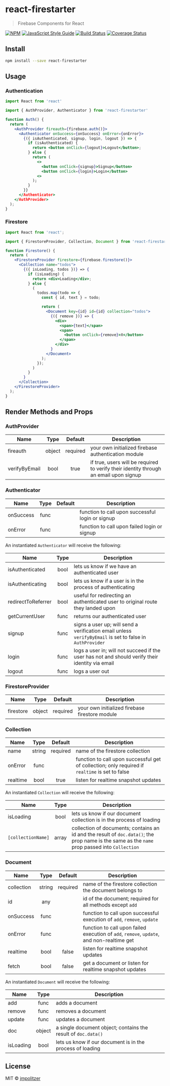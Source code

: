 # react-firestarter

> Firebase Components for React

[![NPM](https://img.shields.io/npm/v/react-firestarter.svg)](https://www.npmjs.com/package/react-firestarter) [![JavaScript Style Guide](https://img.shields.io/badge/code_style-standard-brightgreen.svg)](https://standardjs.com)
[![Build Status](https://travis-ci.org/jmpolitzer/react-firestarter.svg?branch=master)](https://travis-ci.org/jmpolitzer/react-firestarter)
[![Coverage Status](https://coveralls.io/repos/github/jmpolitzer/react-firestarter/badge.svg?branch=master)](https://coveralls.io/github/jmpolitzer/react-firestarter?branch=master)

## Install

```bash
npm install --save react-firestarter
```

## Usage

### Authentication

```jsx
import React from 'react'

import { AuthProvider, Authenticator } from 'react-firestarter'

function Auth() {
  return (
    <AuthProvider fireauth={firebase.auth()}>
      <Authenticator onSuccess={onSuccess} onError={onError}>
        {({ isAuthenticated, signup, login, logout }) => {
          if (isAuthenticated) {
            return <button onClick={logout}>Logout</button>;
          } else {
            return (
              <>
                <button onClick={signup}>Signup</button>
                <button onClick={login}>Login</button>
              <>
            );
          }
        }}
      </Authenticator>
    </AuthProvider>
  );
}
```

### Firestore

```jsx
import React from 'react';

import { FirestoreProvider, Collection, Document } from 'react-firestarter';

function Firestore() {
  return (
    <FirestoreProvider firestore={firebase.firestore()}>
      <Collection name="todos">
        {({ isLoading, todos })} => {
          if (isLoading) {
            return <div>Loading</div>;
          } else {
            (
              todos.map(todo => {
                const { id, text } = todo;

                return (
                  <Document key={id} id={id} collection="todos">
                    {({ remove })} => {
                      <div>
                        <span>{text}</span>
                        <span>
                          <button onClick={remove}>X</button>
                        </span>
                      </div>
                    }
                  </Document>
                );
              });
            )
          }
        }
      </Collection>
    </FirestoreProvider>
  );
}
```

## Render Methods and Props

### AuthProvider

| Name          |  Type  | Default  | Description                                                                           |
| ------------- | :----: | :------: | ------------------------------------------------------------------------------------- |
| fireauth      | object | required | your own initialized firebase authentication module                                   |
| verifyByEmail |  bool  |   true   | if true, users will be required to verify their identity through an email upon signup |

### Authenticator

| Name      | Type | Default | Description                                      |
| --------- | :--: | :-----: | ------------------------------------------------ |
| onSuccess | func |         | function to call upon successful login or signup |
| onError   | func |         | function to call upon failed login or signup     |

An instantiated `Authenticator` will receive the following:

| Name               | Type | Description                                                                                              |
| ------------------ | :--: | -------------------------------------------------------------------------------------------------------- |
| isAuthenticated    | bool | lets us know if we have an authenticated user                                                            |
| isAuthenticating   | bool | lets us know if a user is in the process of authenticating                                               |
| redirectToReferrer | bool | useful for redirecting an authenticated user to original route they landed upon                          |
| getCurrentUser     | func | returns our authenticated user                                                                           |
| signup             | func | signs a user up; will send a verification email unless `verifyByEmail` is set to false in `AuthProvider` |
| login              | func | logs a user in; will not succeed if the user has not and should verify their identity via email          |
| logout             | func | logs a user out                                                                                          |

### FirestoreProvider

| Name      |  Type  | Default  | Description                                    |
| --------- | :----: | :------: | ---------------------------------------------- |
| firestore | object | required | your own initialized firebase firestore module |

### Collection

| Name     |  Type  | Default  | Description                                                                                     |
| -------- | :----: | :------: | ----------------------------------------------------------------------------------------------- |
| name     | string | required | name of the firestore collection                                                                |
| onError  |  func  |          | function to call upon successful get of collection; only required if `realtime` is set to false |
| realtime |  bool  |   true   | listen for realtime snapshot updates                                                            |

An instantiated `Collection` will receive the following:

| Name               | Type  | Description                                                                                                                                   |
| ------------------ | :---: | --------------------------------------------------------------------------------------------------------------------------------------------- |
| isLoading          | bool  | lets us know if our document collection is in the process of loading                                                                          |
| `[collectionName]` | array | collection of documents; contains an id and the result of `doc.data()`; the prop name is the same as the `name` prop passed into `Collection` |

### Document

| Name       |  Type  | Default  | Description                                                                               |
| ---------- | :----: | :------: | ----------------------------------------------------------------------------------------- |
| collection | string | required | name of the firestore collection the document belongs to                                  |
| id         |  any   |          | id of the document; required for all methods except `add`                                 |
| onSuccess  |  func  |          | function to call upon successful execution of `add`, `remove`, `update`                   |
| onError    |  func  |          | function to call upon failed execution of `add`, `remove`, `update`, and non-realtime get |
| realtime   |  bool  |  false   | listen for realtime snapshot updates                                                      |
| fetch      |  bool  |  false   | get a document or listen for realtime snapshot updates                                    |

An instantiated `Document` will receive the following:

| Name      |  Type  | Description                                                   |
| --------- | :----: | ------------------------------------------------------------- |
| add       |  func  | adds a document                                               |
| remove    |  func  | removes a document                                            |
| update    |  func  | updates a document                                            |
| doc       | object | a single document object; contains the result of `doc.data()` |
| isLoading |  bool  | lets us know if our document is in the process of loading     |

## License

MIT © [jmpolitzer](https://github.com/jmpolitzer)
